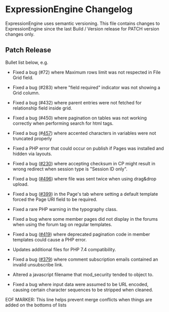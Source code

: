 # ExpressionEngine Changelog

ExpressionEngine uses semantic versioning. This file contains changes to ExpressionEngine since the last Build / Version release for PATCH version changes only.

## Patch Release

Bullet list below, e.g.
   - Fixed a bug (#72) where Maximum rows limit was not respected in File Grid field.
   - Fixed a bug (#283) where "field required" indicator was not showing a Grid column.
   - Fixed a bug (#432) where parent entries were not fetched for relationship field inside grid.
   - Fixed a bug (#450) where pagination on tables was not working correctly when performing search for html tags.
   - Fixed a bug (#[457](https://github.com/ExpressionEngine/ExpressionEngine/issues/457)) where accented characters in variables were not truncated properly


   - Fixed a PHP error that could occur on publish if Pages was installed and hidden via layouts.
   - Fixed a bug ([#230](https://github.com/ExpressionEngine/ExpressionEngine/issues/230)) where accepting checksum in CP might result in wrong redirect when session type is "Session ID only".
   - Fixed a bug ([#496](https://github.com/ExpressionEngine/ExpressionEngine/issues/496)) where file was sent twice when using drag&drop upload.
   - Fixed a bug ([#399](https://github.com/ExpressionEngine/ExpressionEngine/issues/399)) in the Page's tab where setting a default template forced the Page URI field to be required.
   - Fixed a rare PHP warning in the typography class.
   - Fixed a bug where some member pages did not display in the forums when using the forum tag on regular templates.
   - Fixed a bug ([#419](https://github.com/ExpressionEngine/ExpressionEngine/issues/419)) where deprecated pagination code in member templates could cause a PHP error.
   - Updates additional files for PHP 7.4 compatibility.
   - Fixed a bug ([#379](https://github.com/ExpressionEngine/ExpressionEngine/issues/379)) where comment subscription emails contained an invalid unsubscribe link.

   - Altered a javascript filename that mod_security tended to object to.
   - Fixed a bug where input data were assumed to be URL encoded, causing certain character sequences to be stripped when cleaned.

EOF MARKER: This line helps prevent merge conflicts when things are
added on the bottoms of lists
